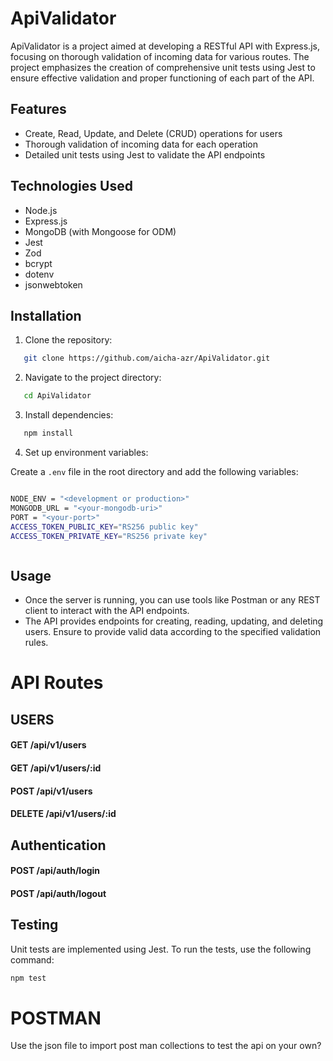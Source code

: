 # ApiValidator

ApiValidator is a project aimed at developing a RESTful API with Express.js, focusing on thorough validation of incoming data for various routes. The project emphasizes the creation of comprehensive unit tests using Jest to ensure effective validation and proper functioning of each part of the API.

## Features

-   Create, Read, Update, and Delete (CRUD) operations for users
-   Thorough validation of incoming data for each operation
-   Detailed unit tests using Jest to validate the API endpoints

## Technologies Used

-   Node.js
-   Express.js
-   MongoDB (with Mongoose for ODM)
-   Jest
-   Zod
-   bcrypt
-   dotenv
-   jsonwebtoken

## Installation

1. Clone the repository:

```bash
   git clone https://github.com/aicha-azr/ApiValidator.git
```

2. Navigate to the project directory:

```bash
   cd ApiValidator
```

3. Install dependencies:

```bash
   npm install
```

4. Set up environment variables:

Create a `.env` file in the root directory and add the following variables:

```bash

NODE_ENV = "<development or production>"
MONGODB_URL = "<your-mongodb-uri>"
PORT = "<your-port>"
ACCESS_TOKEN_PUBLIC_KEY="RS256 public key"
ACCESS_TOKEN_PRIVATE_KEY="RS256 private key"



```

## Usage

-   Once the server is running, you can use tools like Postman or any REST client to interact with the API endpoints.
-   The API provides endpoints for creating, reading, updating, and deleting users. Ensure to provide valid data according to the specified validation rules.

# API Routes

## USERS

#### GET /api/v1/users

#### GET /api/v1/users/:id

#### POST /api/v1/users

#### DELETE /api/v1/users/:id

## Authentication

#### POST /api/auth/login

#### POST /api/auth/logout

## Testing

Unit tests are implemented using Jest. To run the tests, use the following command:

```bash
npm test
```

# POSTMAN

Use the json file to import post man collections to test the api on your own?
